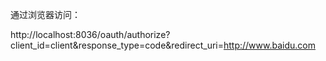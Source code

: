 通过浏览器访问：

http://localhost:8036/oauth/authorize?client_id=client&response_type=code&redirect_uri=http://www.baidu.com
